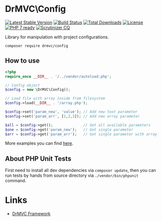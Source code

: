 # DrMVC\Config

[![Latest Stable Version](https://poser.pugx.org/drmvc/config/v/stable)](https://packagist.org/packages/drmvc/config)
[![Build Status](https://travis-ci.org/drmvc/config.svg?branch=master)](https://travis-ci.org/drmvc/config)
[![Total Downloads](https://poser.pugx.org/drmvc/config/downloads)](https://packagist.org/packages/drmvc/config)
[![License](https://poser.pugx.org/drmvc/config/license)](https://packagist.org/packages/drmvc/config)
[![PHP 7 ready](https://php7ready.timesplinter.ch/drmvc/config/master/badge.svg)](https://travis-ci.org/drmvc/config)
[![Scrutinizer CQ](https://scrutinizer-ci.com/g/drmvc/config/badges/quality-score.png?b=master)](https://scrutinizer-ci.com/g/drmvc/config/)

Library for manipulation with project configurations.

    composer require drmvc/config

## How to use

```php
<?php
require_once __DIR__ . '/../vendor/autoload.php';

// Config object
$config = new \DrMVC\Config();

// Load file with array inside from filesystem
$config->load(__DIR__ . '/array.php');

$config->set('param_new', 'value'); // Add new text parameter
$config->set('param_arr', [1,2,3]); // Add new array parameter

$all = $config->get();              // Get all available parameters
$one = $config->get('param_new');   // Get single parameter
$arr = $config->get('param_arr');   // Get single parameter with array
```

More examples you can find [here](extra).

## About PHP Unit Tests

First need to install all dev dependencies via `composer update`, then
you can run tests by hands from source directory via `./vendor/bin/phpunit` command.

# Links

* [DrMVC Framework](https://drmvc.com)
